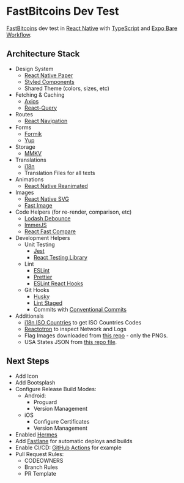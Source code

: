 # FastBitcoins Dev Test

[FastBitcoins](https://fastbitcoins.com/) dev test in [React Native](https://reactnative.dev/) with [TypeScript](https://www.typescriptlang.org/) and [Expo Bare Workflow](https://docs.expo.dev/bare/exploring-bare-workflow/).

## Architecture Stack

- Design System
  - [React Native Paper](https://callstack.github.io/react-native-paper/)
  - [Styled Components](https://styled-components.com/)
  - Shared Theme (colors, sizes, etc)
- Fetching & Caching
  - [Axios](https://github.com/axios/axios)
  - [React-Query](https://react-query.tanstack.com/)
- Routes
  - [React Navigation](https://reactnavigation.org/)
- Forms
  - [Formik](https://formik.org/)
  - [Yup](https://github.com/jquense/yup)
- Storage
  - [MMKV](https://github.com/Tencent/MMKV)
- Translations
  - [i18n](https://github.com/fnando/i18n-js)
  - Translation Files for all texts
- Animations
  - [React Native Reanimated](react-native-reanimated)
- Images
  - [React Native SVG](https://github.com/react-native-svg/react-native-svg)
  - [Fast Image](https://github.com/DylanVann/react-native-fast-image)
- Code Helpers (for re-render, comparison, etc)
  - [Lodash Debounce](https://www.npmjs.com/package/lodash.debounce)
  - [ImmerJS](https://github.com/immerjs/immer)
  - [React Fast Compare](https://github.com/FormidableLabs/react-fast-compare)
- Development Helpers
  - Unit Testing
    - [Jest](https://jestjs.io/)
    - [React Testing Library](https://testing-library.com/docs/react-testing-library/intro/)
  - Lint
    - [ESLint](https://eslint.org/)
    - [Prettier](https://prettier.io/)
    - [ESLint React Hooks](https://www.npmjs.com/package/eslint-plugin-react-hooks)
  - Git Hooks
    - [Husky](https://typicode.github.io/husky/#/)
    - [Lint Staged](https://github.com/okonet/lint-staged)
    - Commits with [Conventional Commits](https://www.conventionalcommits.org/en/v1.0.0/)
- Additionals
  - [i18n ISO Countries](i18n-iso-countries) to get ISO Countries Codes
  - [Reactotron](https://github.com/infinitered/reactotron) to inspect
    Network and Logs
  - Flag Images downloaded from [this repo](react-native-country-flag) - only the PNGs.
  - USA States JSON from [this repo file](https://usastatescode.com/state-array-json).

## Next Steps

- Add Icon
- Add Bootsplash
- Configure Release Build Modes:
  - Android:
    - Proguard
    - Version Management
  - iOS
    - Configure Certificates
    - Version Management
- Enabled [Hermes](https://reactnative.dev/docs/hermes/)
- Add [Fastlane](https://fastlane.tools/) for automatic deploys and builds
- Enable CI/CD: [GitHub Actions](https://github.com/features/actions) for example
- Pull Request Rules:
  - CODEOWNERS
  - Branch Rules
  - PR Template

